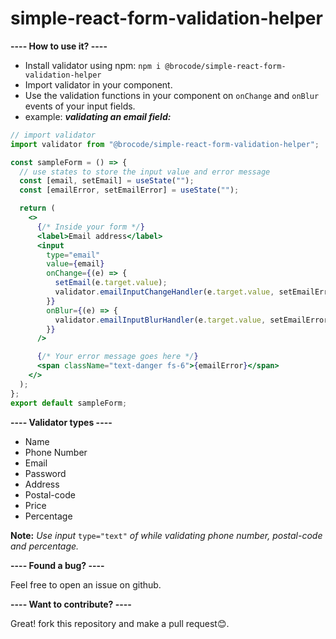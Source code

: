 # simple-react-form-validation-helper

**---- How to use it? ----**

- Install validator using npm: `npm i @brocode/simple-react-form-validation-helper`
- Import validator in your component.
- Use the validation functions in your component on `onChange` and `onBlur` events of your input fields.
- example:
  **_validating an email field:_**

```jsx
// import validator
import validator from "@brocode/simple-react-form-validation-helper";

const sampleForm = () => {
  // use states to store the input value and error message
  const [email, setEmail] = useState("");
  const [emailError, setEmailError] = useState("");

  return (
    <>
      {/* Inside your form */}
      <label>Email address</label>
      <input
        type="email"
        value={email}
        onChange={(e) => {
          setEmail(e.target.value);
          validator.emailInputChangeHandler(e.target.value, setEmailError);
        }}
        onBlur={(e) => {
          validator.emailInputBlurHandler(e.target.value, setEmailError);
        }}
      />

      {/* Your error message goes here */}
      <span className="text-danger fs-6">{emailError}</span>
    </>
  );
};
export default sampleForm;
```

**---- Validator types ----**

- Name
- Phone Number
- Email
- Password
- Address
- Postal-code
- Price
- Percentage

**Note:** _Use input_ `type="text"` _of while validating phone number, postal-code and percentage._

**---- Found a bug? ----**

Feel free to open an issue on github.

**---- Want to contribute? ----**

Great! fork this repository and make a pull request😊.
